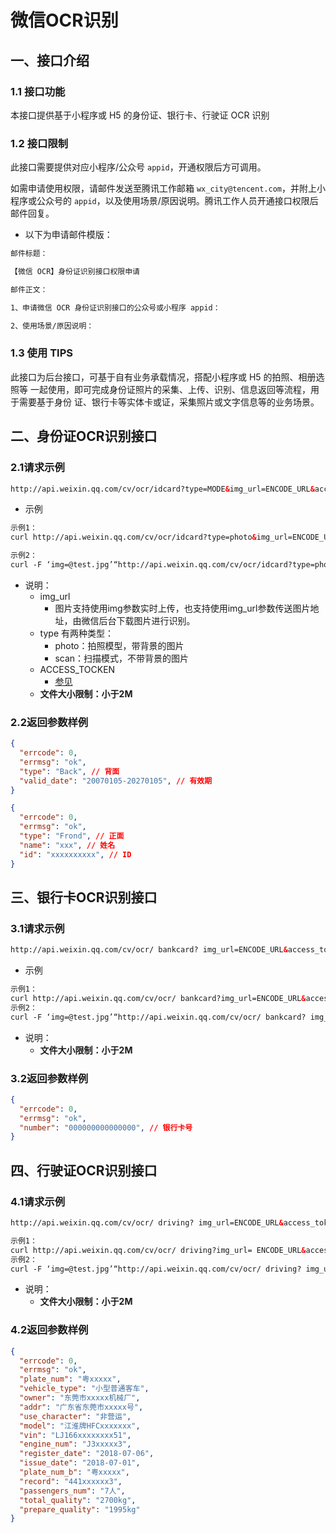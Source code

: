 # 微信OCR识别

## 一、接口介绍

### 1.1 接口功能

本接口提供基于小程序或 H5 的身份证、银行卡、行驶证 OCR 识别

### 1.2 接口限制

此接口需要提供对应小程序/公众号 `appid`，开通权限后方可调用。

如需申请使用权限，请邮件发送至腾讯工作邮箱 `wx_city@tencent.com`，并附上小程序或公众号的 `appid`，以及使用场景/原因说明。腾讯工作人员开通接口权限后邮件回复。

- 以下为申请邮件模版：

```html
邮件标题：

【微信 OCR】身份证识别接口权限申请

邮件正文：

1、申请微信 OCR 身份证识别接口的公众号或小程序 appid：

2、使用场景/原因说明：
```

### 1.3 使用 TIPS

此接口为后台接口，可基于自有业务承载情况，搭配小程序或 H5 的拍照、相册选照等
一起使用，即可完成身份证照片的采集、上传、识别、信息返回等流程，用于需要基于身份
证、银行卡等实体卡或证，采集照片或文字信息等的业务场景。

## 二、身份证OCR识别接口

### 2.1请求示例

```html
http://api.weixin.qq.com/cv/ocr/idcard?type=MODE&img_url=ENCODE_URL&access_token=ACCESS_TOCKEN
```

- 示例

```html
示例1：
curl http://api.weixin.qq.com/cv/ocr/idcard?type=photo&img_url=ENCODE_URL&access_token=ACCESS_TOCKEN

示例2：
curl -F ‘img=@test.jpg’“http://api.weixin.qq.com/cv/ocr/idcard?type=photo&img_url=ENCODE_URL&access_token=ACCESS_TOCKEN”
```

- 说明：
  - img_url
    - 图片支持使用img参数实时上传，也支持使用img_url参数传送图片地址，由微信后台下载图片进行识别。
  - type 有两种类型：
    - photo：拍照模型，带背景的图片
    - scan：扫描模式，不带背景的图片
  - ACCESS_TOCKEN
    - [参见](./公众号/获取access_token.md)
  - **文件大小限制：小于2M**

### 2.2返回参数样例

```json
{
  "errcode": 0,
  "errmsg": "ok",
  "type": "Back", // 背面
  "valid_date": "20070105-20270105", // 有效期
}

{
  "errcode": 0,
  "errmsg": "ok",
  "type": "Frond", // 正面
  "name": "xxx", // 姓名
  "id": "xxxxxxxxxx", // ID
}
```

## 三、银行卡OCR识别接口

### 3.1请求示例

```html
http://api.weixin.qq.com/cv/ocr/ bankcard? img_url=ENCODE_URL&access_token=ACCESS_TOCKEN
```

- 示例

```html
示例1：
curl http://api.weixin.qq.com/cv/ocr/ bankcard?img_url=ENCODE_URL&access_token=ACCESS_TOCKEN
示例2：
curl -F ‘img=@test.jpg’“http://api.weixin.qq.com/cv/ocr/ bankcard? img_url=ENCODE_URL&access_token=ACCESS_TOCKEN”
```

- 说明：
  - **文件大小限制：小于2M**

### 3.2返回参数样例

```json
{
  "errcode": 0,
  "errmsg": "ok",
  "number": "000000000000000", // 银行卡号
}
```

## 四、行驶证OCR识别接口

### 4.1请求示例

```html
http://api.weixin.qq.com/cv/ocr/ driving? img_url=ENCODE_URL&access_token=ACCESS_TOCKEN
```

```html
示例1：
curl http://api.weixin.qq.com/cv/ocr/ driving?img_url= ENCODE_URL&access_token=ACCESS_TOCKEN
示例2：
curl -F ‘img=@test.jpg’“http://api.weixin.qq.com/cv/ocr/ driving? img_url= ENCODE_URL&access_token=ACCESS_TOCKEN”
```

- 说明：
  - **⽂件大⼩限制：小于2M**
  
### 4.2返回参数样例

```json
{
  "errcode": 0,
  "errmsg": "ok",
  "plate_num": "粤xxxxx",
  "vehicle_type": "小型普通客⻋",
  "owner": "东莞市xxxxx机械厂",
  "addr": "广东省东莞市xxxxx号",
  "use_character": "非营运",
  "model": "江淮牌HFCxxxxxxx",
  "vin": "LJ166xxxxxxxx51",
  "engine_num": "J3xxxxx3",
  "register_date": "2018-07-06",
  "issue_date": "2018-07-01",
  "plate_num_b": "粤xxxxx",
  "record": "441xxxxxx3",
  "passengers_num": "7人",
  "total_quality": "2700kg",
  "prepare_quality": "1995kg"
}
```